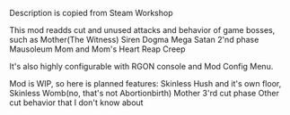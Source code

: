 Description is copied from Steam Workshop

This mod readds cut and unused attacks and behavior of game bosses, such as
Mother(The Witness)
Siren
Dogma
Mega Satan 2'nd phase
Mausoleum Mom and Mom's Heart
Reap Creep

It's also highly configurable with RGON console and Mod Config Menu.

Mod is WIP, so here is planned features:
Skinless Hush and it's own floor, Skinless Womb(no, that's not Abortionbirth)
Mother 3'rd cut phase
Other cut behavior that I don't know about
